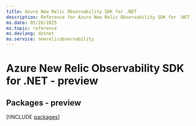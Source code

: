 ```yaml
---
title: Azure New Relic Observability SDK for .NET
description: Reference for Azure New Relic Observability SDK for .NET
ms.date: 05/28/2025
ms.topic: reference
ms.devlang: dotnet
ms.service: newrelicobservability
---
```

# Azure New Relic Observability SDK for .NET - preview
## Packages - preview
[!INCLUDE [packages](new-relic-observability-index.md)]